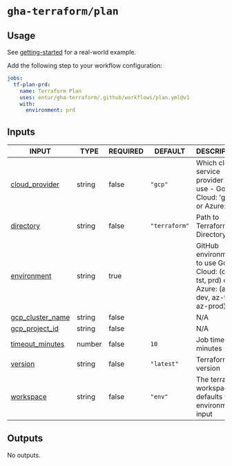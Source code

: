 # `gha-terraform/plan`

## Usage

See [getting-started](https://github.com/entur/getting-started/blob/main/.github/workflows/cd.yml) for a real-world example.

Add the following step to your workflow configuration:

```yml
jobs:
  tf-plan-prd:
    name: Terraform Plan
    uses: entur/gha-terraform/.github/workflows/plan.yml@v1
    with:
      environment: prd
```

## Inputs

<!-- AUTO-DOC-INPUT:START - Do not remove or modify this section -->

|                                      INPUT                                       |  TYPE  | REQUIRED |    DEFAULT    |                                            DESCRIPTION                                            |
|----------------------------------------------------------------------------------|--------|----------|---------------|---------------------------------------------------------------------------------------------------|
|    <a name="input_cloud_provider"></a>[cloud_provider](#input_cloud_provider)    | string |  false   |    `"gcp"`    |         Which cloud service provider to <br>use - Google Cloud: 'gcp' <br>or Azure: 'az'          |
|           <a name="input_directory"></a>[directory](#input_directory)            | string |  false   | `"terraform"` |                                    Path to Terraform Directory                                    |
|        <a name="input_environment"></a>[environment](#input_environment)         | string |   true   |               | GitHub environment to use Google <br>Cloud: (dev, tst, prd) or Azure: (az-dev, az-test, az-prod)  |
| <a name="input_gcp_cluster_name"></a>[gcp_cluster_name](#input_gcp_cluster_name) | string |  false   |               |                                                N/A                                                |
|    <a name="input_gcp_project_id"></a>[gcp_project_id](#input_gcp_project_id)    | string |  false   |               |                                                N/A                                                |
|  <a name="input_timeout_minutes"></a>[timeout_minutes](#input_timeout_minutes)   | number |  false   |     `10`      |                                      Job timeout in minutes                                       |
|              <a name="input_version"></a>[version](#input_version)               | string |  false   |  `"latest"`   |                                         Terraform version                                         |
|           <a name="input_workspace"></a>[workspace](#input_workspace)            | string |  false   |    `"env"`    |                    The terraform workspace, defaults to <br>environment input                     |

<!-- AUTO-DOC-INPUT:END -->

## Outputs

<!-- AUTO-DOC-OUTPUT:START - Do not remove or modify this section -->
No outputs.
<!-- AUTO-DOC-OUTPUT:END -->
